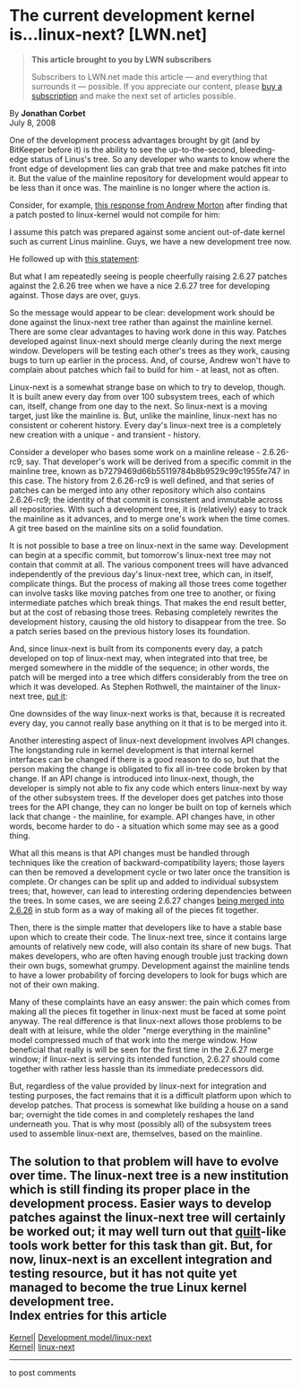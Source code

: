 # The current development kernel is...linux-next? [LWN.net]

> **This article brought to you by LWN subscribers**
> 
> Subscribers to LWN.net made this article — and everything that surrounds it — possible. If you appreciate our content, please [buy a subscription](/Promo/nst-nag3/subscribe) and make the next set of articles possible. 

By **Jonathan Corbet**  
July 8, 2008 

One of the development process advantages brought by git (and by BitKeeper before it) is the ability to see the up-to-the-second, bleeding-edge status of Linus's tree. So any developer who wants to know where the front edge of development lies can grab that tree and make patches fit into it. But the value of the mainline repository for development would appear to be less than it once was. The mainline is no longer where the action is. 

Consider, for example, [this response from Andrew Morton](/Articles/289015/) after finding that a patch posted to linux-kernel would not compile for him: 

I assume this patch was prepared against some ancient out-of-date kernel such as current Linus mainline. Guys, we have a new development tree now. 

He followed up with [this statement](/Articles/289016/): 

But what I am repeatedly seeing is people cheerfully raising 2.6.27 patches against the 2.6.26 tree when we have a nice 2.6.27 tree for developing against. Those days are over, guys. 

So the message would appear to be clear: development work should be done against the linux-next tree rather than against the mainline kernel. There are some clear advantages to having work done in this way. Patches developed against linux-next should merge cleanly during the next merge window. Developers will be testing each other's trees as they work, causing bugs to turn up earlier in the process. And, of course, Andrew won't have to complain about patches which fail to build for him - at least, not as often. 

Linux-next is a somewhat strange base on which to try to develop, though. It is built anew every day from over 100 subsystem trees, each of which can, itself, change from one day to the next. So linux-next is a moving target, just like the mainline is. But, unlike the mainline, linux-next has no consistent or coherent history. Every day's linux-next tree is a completely new creation with a unique - and transient - history. 

Consider a developer who bases some work on a mainline release - 2.6.26-rc9, say. That developer's work will be derived from a specific commit in the mainline tree, known as b7279469d66b55119784b8b9529c99c1955fe747 in this case. The history from 2.6.26-rc9 is well defined, and that series of patches can be merged into any other repository which also contains 2.6.26-rc9; the identity of that commit is consistent and immutable across all repositories. With such a development tree, it is (relatively) easy to track the mainline as it advances, and to merge one's work when the time comes. A git tree based on the mainline sits on a solid foundation. 

It is not possible to base a tree on linux-next in the same way. Development can begin at a specific commit, but tomorrow's linux-next tree may not contain that commit at all. The various component trees will have advanced independently of the previous day's linux-next tree, which can, in itself, complicate things. But the process of making all those trees come together can involve tasks like moving patches from one tree to another, or fixing intermediate patches which break things. That makes the end result better, but at the cost of rebasing those trees. Rebasing completely rewrites the development history, causing the old history to disappear from the tree. So a patch series based on the previous history loses its foundation. 

And, since linux-next is built from its components every day, a patch developed on top of linux-next may, when integrated into that tree, be merged somewhere in the middle of the sequence; in other words, the patch will be merged into a tree which differs considerably from the tree on which it was developed. As Stephen Rothwell, the maintainer of the linux-next tree, [put it](/Articles/289019/): 

One downsides of the way linux-next works is that, because it is recreated every day, you cannot really base anything on it that is to be merged into it. 

Another interesting aspect of linux-next development involves API changes. The longstanding rule in kernel development is that internal kernel interfaces can be changed if there is a good reason to do so, but that the person making the change is obligated to fix all in-tree code broken by that change. If an API change is introduced into linux-next, though, the developer is simply not able to fix any code which enters linux-next by way of the other subsystem trees. If the developer does get patches into those trees for the API change, they can no longer be built on top of kernels which lack that change - the mainline, for example. API changes have, in other words, become harder to do - a situation which some may see as a good thing. 

What all this means is that API changes must be handled through techniques like the creation of backward-compatibility layers; those layers can then be removed a development cycle or two later once the transition is complete. Or changes can be split up and added to individual subsystem trees; that, however, can lead to interesting ordering dependencies between the trees. In some cases, we are seeing 2.6.27 changes [being merged into 2.6.26](/Articles/289023/) in stub form as a way of making all of the pieces fit together. 

Then, there is the simple matter that developers like to have a stable base upon which to create their code. The linux-next tree, since it contains large amounts of relatively new code, will also contain its share of new bugs. That makes developers, who are often having enough trouble just tracking down their own bugs, somewhat grumpy. Development against the mainline tends to have a lower probability of forcing developers to look for bugs which are not of their own making. 

Many of these complaints have an easy answer: the pain which comes from making all the pieces fit together in linux-next must be faced at some point anyway. The real difference is that linux-next allows those problems to be dealt with at leisure, while the older "merge everything in the mainline" model compressed much of that work into the merge window. How beneficial that really is will be seen for the first time in the 2.6.27 merge window; if linux-next is serving its intended function, 2.6.27 should come together with rather less hassle than its immediate predecessors did. 

But, regardless of the value provided by linux-next for integration and testing purposes, the fact remains that it is a difficult platform upon which to develop patches. That process is somewhat like building a house on a sand bar; overnight the tide comes in and completely reshapes the land underneath you. That is why most (possibly all) of the subsystem trees used to assemble linux-next are, themselves, based on the mainline. 

The solution to that problem will have to evolve over time. The linux-next tree is a new institution which is still finding its proper place in the development process. Easier ways to develop patches against the linux-next tree will certainly be worked out; it may well turn out that [quilt](http://savannah.nongnu.org/projects/quilt/)-like tools work better for this task than git. But, for now, linux-next is an excellent integration and testing resource, but it has not quite yet managed to become the true Linux kernel development tree.  
Index entries for this article  
---  
[Kernel](/Kernel/Index)| [Development model/linux-next](/Kernel/Index#Development_model-linux-next)  
[Kernel](/Kernel/Index)| [linux-next](/Kernel/Index#linux-next)  
  


* * *

to post comments 
